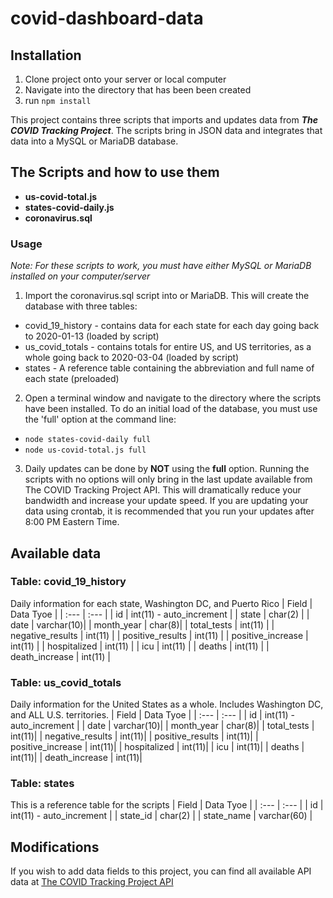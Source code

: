 # covid-dashboard-data
## Installation
1. Clone project onto your server or local computer
2. Navigate into the directory that has been been created
3. run `npm install`

This project contains three scripts that imports and updates data from ***The COVID Tracking Project***. The scripts bring in JSON data and integrates that data into a MySQL or MariaDB database. 

## The Scripts and how to use them
- **us-covid-total.js**
- **states-covid-daily.js**
- **coronavirus.sql**

### Usage ###
*Note: For these scripts to work, you must have either MySQL or MariaDB installed on your computer/server*

1. Import the coronavirus.sql script into or MariaDB. This will create the database with three tables:
- covid_19_history  - contains data for each state for each day going back to 2020-01-13 (loaded by script)
- us_covid_totals   - contains totals for entire US, and US territories, as a whole going back to 2020-03-04 (loaded by script)
- states            - A reference table containing the abbreviation and full name of each state (preloaded)

2. Open a terminal window and navigate to the directory where the scripts have been installed. To do an initial load of the database, you must use the 'full' option at the command line: 
- `node states-covid-daily full`
- `node us-covid-total.js full`

3. Daily updates can be done by **NOT** using the **full** option. Running the scripts with no options will only bring in the last update available from The COVID Tracking Project API. This will dramatically reduce your bandwidth and increase your update speed. If you are updating your data using crontab, it is recommended that you run your updates after 8:00 PM Eastern Time. 

## Available data

### Table: covid_19_history
Daily information for each state, Washington DC, and Puerto Rico
| Field | Data Tyoe |
| :---        |    :---   |
| id      | int(11) - auto_increment |
| state   | char(2) |
| date | varchar(10)|
| month_year | char(8)|
| total_tests | int(11) |
| negative_results | int(11) |
| positive_results | int(11) |
| positive_increase | int(11) |
| hospitalized  | int(11) |
| icu | int(11) |
| deaths | int(11) |
| death_increase | int(11) |


### Table: us_covid_totals
Daily information for the United States as a whole. Includes Washington DC, and ALL U.S. territories.
| Field | Data Tyoe |
| :---        |    :---   |
| id | int(11) - auto_increment | 
| date | varchar(10)| 
| month_year | char(8)| 
| total_tests | int(11)| 
| negative_results | int(11)| 
| positive_results | int(11)| 
| positive_increase | int(11)| 
| hospitalized | int(11)| 
| icu | int(11)| 
| deaths | int(11)| 
| death_increase | int(11)| 


### Table: states
This is a reference table for the scripts
| Field | Data Tyoe |
| :---        |    :---   |
| id | int(11) - auto_increment | 
| state_id | char(2) | 
| state_name | varchar(60) |

## Modifications
If you wish to add data fields to this project, you can find all available API data at [The COVID Tracking Project API](https://covidtracking.com/data/api)
